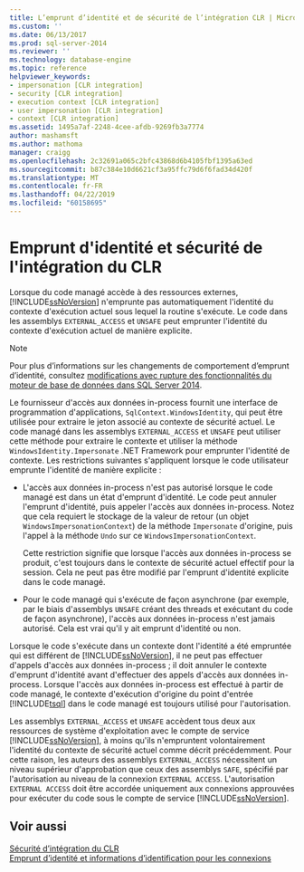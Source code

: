 ```yaml
---
title: L’emprunt d’identité et de sécurité de l’intégration CLR | Microsoft Docs
ms.custom: ''
ms.date: 06/13/2017
ms.prod: sql-server-2014
ms.reviewer: ''
ms.technology: database-engine
ms.topic: reference
helpviewer_keywords:
- impersonation [CLR integration]
- security [CLR integration]
- execution context [CLR integration]
- user impersonation [CLR integration]
- context [CLR integration]
ms.assetid: 1495a7af-2248-4cee-afdb-9269fb3a7774
author: mashamsft
ms.author: mathoma
manager: craigg
ms.openlocfilehash: 2c32691a065c2bfc43868d6b4105fbf1395a63ed
ms.sourcegitcommit: b87c384e10d6621cf3a95ffc79d6f6fad34d420f
ms.translationtype: MT
ms.contentlocale: fr-FR
ms.lasthandoff: 04/22/2019
ms.locfileid: "60158695"
---
```

# <a name="impersonation-and-clr-integration-security"></a>Emprunt d'identité et sécurité de l'intégration du CLR
  Lorsque du code managé accède à des ressources externes, [!INCLUDE[ssNoVersion](../../includes/ssnoversion-md.md)] n'emprunte pas automatiquement l'identité du contexte d'exécution actuel sous lequel la routine s'exécute. Le code dans les assemblys `EXTERNAL_ACCESS` et `UNSAFE` peut emprunter l'identité du contexte d'exécution actuel de manière explicite.  
  
> [!NOTE]  
>  Pour plus d’informations sur les changements de comportement d’emprunt d’identité, consultez [modifications avec rupture des fonctionnalités du moteur de base de données dans SQL Server 2014](../breaking-changes-to-database-engine-features-in-sql-server-2016.md).  
  
 Le fournisseur d'accès aux données in-process fournit une interface de programmation d'applications, `SqlContext.WindowsIdentity`, qui peut être utilisée pour extraire le jeton associé au contexte de sécurité actuel. Le code managé dans les assemblys `EXTERNAL_ACCESS` et `UNSAFE` peut utiliser cette méthode pour extraire le contexte et utiliser la méthode `WindowsIdentity.Impersonate` .NET Framework pour emprunter l'identité de contexte. Les restrictions suivantes s'appliquent lorsque le code utilisateur emprunte l'identité de manière explicite :  
  
-   L'accès aux données in-process n'est pas autorisé lorsque le code managé est dans un état d'emprunt d'identité. Le code peut annuler l'emprunt d'identité, puis appeler l'accès aux données in-process. Notez que cela requiert le stockage de la valeur de retour (un objet `WindowsImpersonationContext`) de la méthode `Impersonate` d'origine, puis l'appel à la méthode `Undo` sur ce `WindowsImpersonationContext`.  
  
     Cette restriction signifie que lorsque l'accès aux données in-process se produit, c'est toujours dans le contexte de sécurité actuel effectif pour la session. Cela ne peut pas être modifié par l'emprunt d'identité explicite dans le code managé.  
  
-   Pour le code managé qui s'exécute de façon asynchrone (par exemple, par le biais d'assemblys `UNSAFE` créant des threads et exécutant du code de façon asynchrone), l'accès aux données in-process n'est jamais autorisé. Cela est vrai qu'il y ait emprunt d'identité ou non.  
  
 Lorsque le code s'exécute dans un contexte dont l'identité a été empruntée qui est différent de [!INCLUDE[ssNoVersion](../../includes/ssnoversion-md.md)], il ne peut pas effectuer d'appels d'accès aux données in-process ; il doit annuler le contexte d'emprunt d'identité avant d'effectuer des appels d'accès aux données in-process. Lorsque l'accès aux données in-process est effectué à partir de code managé, le contexte d'exécution d'origine du point d'entrée [!INCLUDE[tsql](../../includes/tsql-md.md)] dans le code managé est toujours utilisé pour l'autorisation.  
  
 Les assemblys `EXTERNAL_ACCESS` et `UNSAFE` accèdent tous deux aux ressources de système d'exploitation avec le compte de service [!INCLUDE[ssNoVersion](../../includes/ssnoversion-md.md)], à moins qu'ils n'empruntent volontairement l'identité du contexte de sécurité actuel comme décrit précédemment. Pour cette raison, les auteurs des assemblys `EXTERNAL_ACCESS` nécessitent un niveau supérieur d'approbation que ceux des assemblys `SAFE`, spécifié par l'autorisation au niveau de la connexion `EXTERNAL ACCESS`. L'autorisation `EXTERNAL ACCESS` doit être accordée uniquement aux connexions approuvées pour exécuter du code sous le compte de service [!INCLUDE[ssNoVersion](../../includes/ssnoversion-md.md)].  
  
## <a name="see-also"></a>Voir aussi  
 [Sécurité d’intégration du CLR](../../relational-databases/clr-integration/security/clr-integration-security.md)   
 [Emprunt d’identité et informations d’identification pour les connexions](../../relational-databases/clr-integration/data-access/impersonation-and-credentials-for-connections.md)  
  
  
